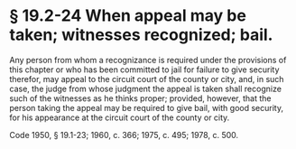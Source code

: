 # § 19.2-24 When appeal may be taken; witnesses recognized; bail.

<p>Any person from whom a recognizance is required under the provisions of this chapter or who has been committed to jail for failure to give security therefor, may appeal to the circuit court of the county or city, and, in such case, the judge from whose judgment the appeal is taken shall recognize such of the witnesses as he thinks proper; provided, however, that the person taking the appeal may be required to give bail, with good security, for his appearance at the circuit court of the county or city.</p><p>Code 1950, § 19.1-23; 1960, c. 366; 1975, c. 495; 1978, c. 500.</p>